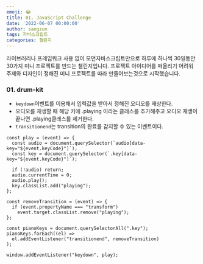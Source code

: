 ```yaml
---
emoji: 😂
title: 01. JavaScript Challenge
date: '2022-06-07 00:00:00'
author: sangzun
tags: 자바스크립트
categories: 챌린지
---
```


라이브러리나 프레임워크 사용 없이 모던자바스크립트만으로 하루에 하나씩 30일동안 30가지 미니 프로젝트를 만드는 챌린지입니다. 프로젝트 아이디어를 떠올리기 어려워 주제와 디자인이 정해진 미니 프로젝트를 따라 만들어보는것으로 시작했습니다.

### 01. drum-kit

- `keydown`이벤트를 이용해서 입력값을 받아서 정해진 오디오를 재상한다.
- 오디오를 재생할 때 해당 키에 .playing 이라는 클래스를 추가해주고 오디오 재생이 끝나면 .playing클래스를 제거한다.
- `transitionend`는 transition의 완료를 감지할 수 있는 이벤트이다.

```
const play = (event) => {
  const audio = document.querySelector(`audio[data-key="${event.keyCode}"]`);
  const key = document.querySelector(`.key[data-key="${event.keyCode}"]`);

  if (!audio) return;
  audio.currentTime = 0;
  audio.play();
  key.classList.add("playing");
};

const removeTransition = (event) => {
  if (event.propertyName === "transform")
    event.target.classList.remove("playing");
};

const pianoKeys = document.querySelectorAll(".key");
pianoKeys.forEach((el) =>
  el.addEventListener("transitionend", removeTransition)
);

window.addEventListener("keydown", play);

```
